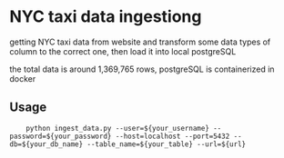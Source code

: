 # NYC taxi data ingestiong
getting NYC taxi data from website and transform some data types of column to the correct one, then load it into local postgreSQL

the total data is around 1,369,765 rows, 
postgreSQL is containerized in docker

## Usage
```shell
    python ingest_data.py --user=${your_username} --password=${your_password} --host=localhost --port=5432 --db=${your_db_name} --table_name=${your_table} --url=${url}
```